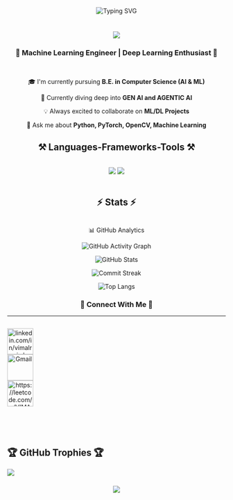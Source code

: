 <div align="center">
  <img src="https://readme-typing-svg.demolab.com?font=Fira+Code&size=32&duration=2800&pause=2000&color=A9FEF7&center=true&vCenter=true&width=940&lines=Hey+there%2C+I'm+Vimalraj+D+%F0%9F%91%8B;A+Passionate+Machine+Learning+Engineer+%F0%9F%94%A5;Deep+Learning+and+Computer+Vision+Enthusiast+%F0%9F%A4%96" alt="Typing SVG" />
</div>

<h1 align="center">
    <img src="https://readme-typing-svg.herokuapp.com/?font=Righteous&size=35&center=true&vCenter=true&width=500&height=70&duration=4000&lines=Hi+There!+👋;+I'm+Vimalraj+D!;" />
</h1>

<h3 align="center">🚀 Machine Learning Engineer | Deep Learning Enthusiast 🤖</h3>

<br/>

<div align="center">
 
 🎓 I'm currently pursuing **B.E. in Computer Science (AI & ML)**
 
 🌱 Currently diving deep into **GEN AI and AGENTIC AI**

 💡 Always excited to collaborate on **ML/DL Projects**

 💬 Ask me about **Python, PyTorch, OpenCV, Machine Learning**

</div>
 


<h2 align="center">⚒️ Languages-Frameworks-Tools ⚒️</h2>
<br/>
<div align="center">
    <img src="https://skillicons.dev/icons?i=python,c,java,pytorch,opencv,tensorflow" />
    <img src="https://skillicons.dev/icons?i=github,flask,html,css,vscode,git" /><br>
</div>

<br/>

<h2 align="center">⚡ Stats ⚡</h2>
<br align="center">
<div align="center">
📊 GitHub Analytics

![GitHub Activity Graph](https://github-readme-activity-graph.vercel.app/graph?username=Vimalraj-D&theme=github-dark)

![GitHub Stats](https://github-readme-stats.vercel.app/api?username=Vimalraj-D&show_icons=true&count_private=true&theme=dark)

![Commit Streak](https://streak-stats.demolab.com/?user=Vimalraj-D&theme=dark)

![Top Langs](https://github-readme-stats.vercel.app/api/top-langs/?username=Vimalraj-D&layout=compact&theme=dark)

</div>



<h3 align="center"> 🔗 Connect With Me 🔗 </h3>

---

<div align="center" style="display: flex; gap: 90%;"> 


<a href="https://linkedin.com/in/linkedin.com/in/vimalraj-d-8278972a5" target="blank" style="display: flex; gap: 90%;"><img align="center" src="https://raw.githubusercontent.com/rahuldkjain/github-profile-readme-generator/master/src/images/icons/Social/linked-in-alt.svg" alt="linkedin.com/in/vimalraj-d-8278972a5" height="60" width="60" /></a>
<a href="mailto:vimalrajnov172005@gmail.com" target="blank" style="display: flex; gap: 90%;">
    <img align="center" src="https://img.shields.io/badge/-D14836?style=for-the-badge&logo=gmail&logoColor=white" alt="Gmail" height="60" width="60"></a>
<a href="https://leetcode.com/u/VIMALRAJD" target="blank" style="display: flex; gap: 90%;"><img align="center" src="https://raw.githubusercontent.com/rahuldkjain/github-profile-readme-generator/master/src/images/icons/Social/leet-code.svg" alt="https://leetcode.com/u/VIMALRAJD" height="60" width="60" /></a>
</div>

<p align="left">

</p>

<br/><br/>

## 🏆 GitHub Trophies 🏆
![](https://github-profile-trophy.vercel.app/?username=Vimalraj-D&theme=tokyonight&no-frame=false&no-bg=true&margin-w=4)


<h3 align="center">
    <img src="https://readme-typing-svg.herokuapp.com/?font=Righteous&size=25&center=true&vCenter=true&width=500&height=70&duration=4000&lines=Thanks+for+visiting!+✌️;Shoot+me+a+message+on+Gmail!">
</h3>

<br/>
